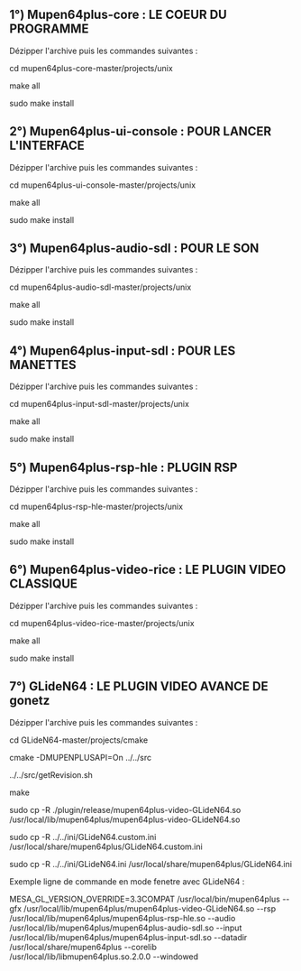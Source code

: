 1°) Mupen64plus-core : LE COEUR DU PROGRAMME
--------------------------------------------

Dézipper l'archive puis les commandes suivantes :

cd mupen64plus-core-master/projects/unix

make all

sudo make install


2°) Mupen64plus-ui-console : POUR LANCER L'INTERFACE
----------------------------------------------------

Dézipper l'archive puis les commandes suivantes :

cd mupen64plus-ui-console-master/projects/unix

make all

sudo make install


3°) Mupen64plus-audio-sdl : POUR LE SON
---------------------------------------

Dézipper l'archive puis les commandes suivantes :

cd mupen64plus-audio-sdl-master/projects/unix

make all

sudo make install


4°) Mupen64plus-input-sdl : POUR LES MANETTES
---------------------------------------------

Dézipper l'archive puis les commandes suivantes :

cd mupen64plus-input-sdl-master/projects/unix

make all

sudo make install


5°) Mupen64plus-rsp-hle : PLUGIN RSP
------------------------------------

Dézipper l'archive puis les commandes suivantes :

cd mupen64plus-rsp-hle-master/projects/unix

make all

sudo make install


6°) Mupen64plus-video-rice : LE PLUGIN VIDEO CLASSIQUE
------------------------------------------------------

Dézipper l'archive puis les commandes suivantes :

cd mupen64plus-video-rice-master/projects/unix

make all

sudo make install


7°) GLideN64 : LE PLUGIN VIDEO AVANCE DE gonetz
-----------------------------------------------

Dézipper l'archive puis les commandes suivantes :

cd GLideN64-master/projects/cmake

cmake -DMUPENPLUSAPI=On ../../src

../../src/getRevision.sh

make

sudo cp -R ./plugin/release/mupen64plus-video-GLideN64.so /usr/local/lib/mupen64plus/mupen64plus-video-GLideN64.so

sudo cp -R ../../ini/GLideN64.custom.ini /usr/local/share/mupen64plus/GLideN64.custom.ini

sudo cp -R ../../ini/GLideN64.ini /usr/local/share/mupen64plus/GLideN64.ini



Exemple ligne de commande en mode fenetre avec GLideN64 :

MESA_GL_VERSION_OVERRIDE=3.3COMPAT /usr/local/bin/mupen64plus --gfx /usr/local/lib/mupen64plus/mupen64plus-video-GLideN64.so --rsp /usr/local/lib/mupen64plus/mupen64plus-rsp-hle.so --audio /usr/local/lib/mupen64plus/mupen64plus-audio-sdl.so --input /usr/local/lib/mupen64plus/mupen64plus-input-sdl.so --datadir /usr/local/share/mupen64plus --corelib /usr/local/lib/libmupen64plus.so.2.0.0 --windowed <VOTRE JEU>




